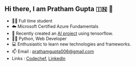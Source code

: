 ## Hi there, I am Pratham Gupta :india:	 👋 

<!--
**PrathamGupta06/PrathamGupta06** is a ✨ _special_ ✨ repository because its `README.md` (this file) appears on your GitHub profile.

Here are some ideas to get you started:


-->
- 🧑‍🎓 Full time student
- ☁️ Microsoft Certified Azure Fundamentals
- 👯 Recently created an [AI project](https://github.com/PrathamGupta06/Forest-Fire-Detection-Using-Tensorflow) using tensorflow.
- 👨‍💻 Python, Web Developer
- 💻 Enthusiastic to learn new technologies and frameworks.
- 📫 Email : prathamgupta006@gmail.com  
- Links : [Codechef](https://www.codechef.com/users/prathamgupta_6), [Linkedin](https://www.linkedin.com/in/pratham-gupta-50692a21b)
<!-- - 👨‍🏫 Creating a [Python Course](https://www.youtube.com/watch?v=onDUZV80SLg&list=PLQLg0LH_bIIENmmR2YtrqV1ELTxU5GbiX) on YouTube  -->
